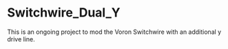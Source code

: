 # Switchwire_Dual_Y
This is an ongoing project to mod the Voron Switchwire with an additional y drive line.
